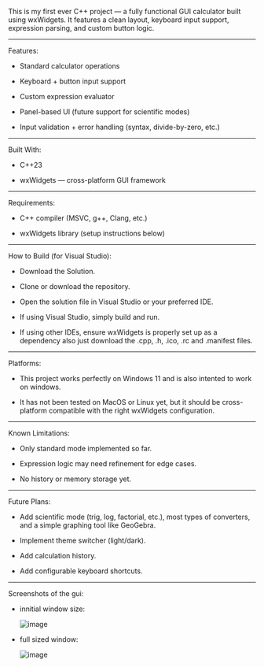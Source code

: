 This is my first ever C++ project — a fully functional GUI calculator built using wxWidgets. It features a clean layout, keyboard input support, expression parsing, and custom button logic.
_____________________________________________________________________________________________________________________________________________________________________________________________________________________
Features:
  
- Standard calculator operations

- Keyboard + button input support

- Custom expression evaluator
  
- Panel-based UI (future support for scientific modes)
  
- Input validation + error handling (syntax, divide-by-zero, etc.)
_____________________________________________________________________________________________________________________________________________________________________________________________________________________
Built With:

- C++23
  
- wxWidgets — cross-platform GUI framework
_____________________________________________________________________________________________________________________________________________________________________________________________________________________
Requirements:

- C++ compiler (MSVC, g++, Clang, etc.)
  
- wxWidgets library (setup instructions below)
_____________________________________________________________________________________________________________________________________________________________________________________________________________________
How to Build (for Visual Studio):

- Download the Solution.
  
- Clone or download the repository.
  
- Open the solution file in Visual Studio or your preferred IDE.
  
- If using Visual Studio, simply build and run.
  
- If using other IDEs, ensure wxWidgets is properly set up as a dependency also just download the .cpp, .h, .ico, .rc and .manifest files.
_____________________________________________________________________________________________________________________________________________________________________________________________________________________
Platforms:

- This project works perfectly on Windows 11 and is also intented to work on windows.
  
- It has not been tested on MacOS or Linux yet, but it should be cross-platform compatible with the right wxWidgets configuration.
_____________________________________________________________________________________________________________________________________________________________________________________________________________________
Known Limitations:

- Only standard mode implemented so far.
  
- Expression logic may need refinement for edge cases.
  
- No history or memory storage yet.
_____________________________________________________________________________________________________________________________________________________________________________________________________________________
Future Plans:

- Add scientific mode (trig, log, factorial, etc.), most types of converters, and a simple graphing tool like GeoGebra.
  
- Implement theme switcher (light/dark).
  
- Add calculation history.
  
- Add configurable keyboard shortcuts.
_____________________________________________________________________________________________________________________________________________________________________________________________________________________
Screenshots of the gui:

- innitial window size:

    ![image](https://github.com/user-attachments/assets/d65ac3ad-e344-4e3d-bbff-f23bd006ffc9)

- full sized window:

    ![image](https://github.com/user-attachments/assets/73c20342-9bf5-4c5c-a5c4-2b6cf4f708ea)




